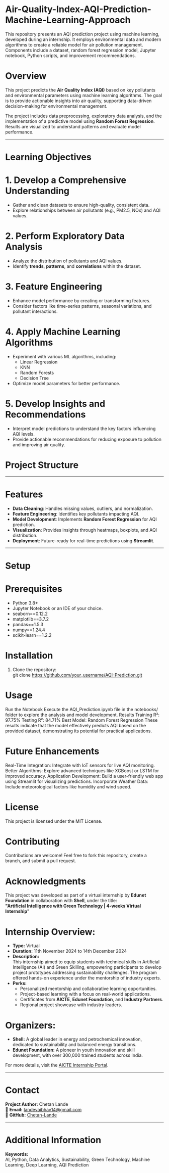 # Air-Quality-Index-AQI-Prediction-Machine-Learning-Approach
This repository presents an AQI prediction project using machine learning, developed during an internship. It employs environmental data and modern algorithms to create a reliable model for air pollution management. Components include a dataset, random forest regression model, Jupyter notebook, Python scripts, and improvement recommendations.

# Overview  
This project predicts the **Air Quality Index (AQI)** based on key pollutants and environmental parameters using machine learning algorithms. The goal is to provide actionable insights into air quality, supporting data-driven decision-making for environmental management.  

The project includes data preprocessing, exploratory data analysis, and the implementation of a predictive model using **Random Forest Regression**. Results are visualized to understand patterns and evaluate model performance.  

---

# Learning Objectives

# 1. **Develop a Comprehensive Understanding**
- Gather and clean datasets to ensure high-quality, consistent data.  
- Explore relationships between air pollutants (e.g., PM2.5, NOx) and AQI values.  

# 2. **Perform Exploratory Data Analysis**
- Analyze the distribution of pollutants and AQI values.  
- Identify **trends**, **patterns**, and **correlations** within the dataset.  

# 3. **Feature Engineering**
- Enhance model performance by creating or transforming features.  
- Consider factors like time-series patterns, seasonal variations, and pollutant interactions.  

# 4. **Apply Machine Learning Algorithms**
- Experiment with various ML algorithms, including:
  - Linear Regression  
  - KNN  
  - Random Forests  
  - Decision Tree  
- Optimize model parameters for better performance.  

# 5. **Develop Insights and Recommendations**
- Interpret model predictions to understand the key factors influencing AQI levels.  
- Provide actionable recommendations for reducing exposure to pollution and improving air quality.  


# Project Structure  
---
# Features  
- **Data Cleaning**: Handles missing values, outliers, and normalization.  
- **Feature Engineering**: Identifies key pollutants impacting AQI.  
- **Model Development**: Implements **Random Forest Regression** for AQI prediction.  
- **Visualization**: Provides insights through heatmaps, boxplots, and AQI distribution.  
- **Deployment**: Future-ready for real-time predictions using **Streamlit**.  
---

# Setup  

# Prerequisites  
- Python 3.8+  
- Jupyter Notebook or an IDE of your choice.  
- seaborn==0.12.2  
- matplotlib==3.7.2  
- pandas==1.5.3  
- numpy==1.24.4  
- scikit-learn==1.2.2  

# Installation  
1. Clone the repository:  
   git clone https://github.com/your_username/AQI-Prediction.git

# Usage
Run the Notebook
Execute the AQI_Prediction.ipynb file in the notebooks/ folder to explore the analysis and model development.
Results
Training R²: 97.75%
Testing R²: 84.71%
Best Model: Random Forest Regression
These results indicate that the model effectively predicts AQI based on the provided dataset, demonstrating its potential for practical applications.

# Future Enhancements
Real-Time Integration: Integrate with IoT sensors for live AQI monitoring.
Better Algorithms: Explore advanced techniques like XGBoost or LSTM for improved accuracy.
Application Development: Build a user-friendly web app using Streamlit for visualizing predictions.
Incorporate Weather Data: Include meteorological factors like humidity and wind speed.

# License
This project is licensed under the MIT License.

# Contributing
Contributions are welcome! Feel free to fork this repository, create a branch, and submit a pull request.

# Acknowledgments
This project was developed as part of a virtual internship by **Edunet Foundation** in collaboration with **Shell**, under the title:  
**"Artificial Intelligence with Green Technology | 4-weeks Virtual Internship"**  

# Internship Overview:
- **Type:** Virtual  
- **Duration:** 11th November 2024 to 14th December 2024  
- **Description:**  
  This internship aimed to equip students with technical skills in Artificial Intelligence (AI) and Green Skilling, empowering participants to develop project prototypes addressing sustainability challenges. The program offered hands-on experience under the mentorship of industry experts.  
- **Perks:**  
  - Personalized mentorship and collaborative learning opportunities.  
  - Project-based learning with a focus on real-world applications.  
  - Certificates from **AICTE**, **Edunet Foundation**, and **Industry Partners**.  
  - Regional project showcase with industry leaders.  

# Organizers:
- **Shell:** A global leader in energy and petrochemical innovation, dedicated to sustainability and balanced energy transitions.  
- **Edunet Foundation:** A pioneer in youth innovation and skill development, with over 300,000 trained students across India.

For more details, visit the [AICTE Internship Portal](https://internship.aicte-india.org).

---

# Contact
**Project Author:** Chetan Lande  
📧 **Email:** landevaibhav14@gmail.com  
📂 **GitHub:** [Chetan-Lande](https://github.com/Chetan-Lande)  

---

# Additional Information
**Keywords:**  
AI, Python, Data Analytics, Sustainability, Green Technology, Machine Learning, Deep Learning, AQI Prediction  

